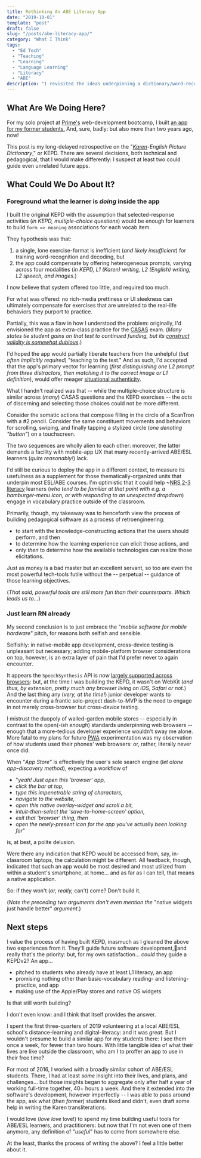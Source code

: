 ```yaml
---
title: Rethinking An ABE Literacy App
date: "2019-10-01"
template: "post"
draft: false
slug: "/posts/abe-literacy-app/"
category: "What I Think"
tags:
  - "Ed Tech"
  - "Teaching"
  - "Learning"
  - "Language Learning"
  - "Literacy"
  - "ABE"
description: "I revisited the ideas underpinning a dictionary/word-recognition literacy app I wrote several years ago, and wrung my hands over whether to reimplement it."
---
```


## What Are We Doing Here?

For my solo project at [Prime's](https://www.primeacademy.io/courses/engineering) web-development bootcamp, I built [an app for my former students.](https://github.com/ypaulsussman/karen_english_picture_dictionary) And, sure, badly: but also more than two years ago, now! 

This post is my long-delayed retrospective on the "[_Karen_](https://en.wikipedia.org/wiki/S%27gaw_Karen_language)_-English Picture Dictionary_," or KEPD. There are several decisions, both technical and pedagogical, that I would make differently: I suspect at least two could guide even unrelated future apps.

## What Could We Do About It?

### Foreground what the learner is _doing_ inside the app

I built the original KEPD with the assumption that selected-response activities (_in KEPD, multiple-choice questions_) would be enough for learners to build `form => meaning` associations for each vocab item. 

They hypothesis was that:
1. a single, lone exercise-format is inefficient (_and likely insufficient_) for training word-recognition and decoding, but 
2. the app could compensate by offering heterogeneous prompts, varying across four modalities (_in KEPD, L1 (Karen) writing, L2 (English) writing, L2 speech, and images._)

I now believe that system offered too little, and required too much. 

For what was offered: no rich-media prettiness or UI sleekness can ultimately compensate for exercises that are unrelated to the real-life behaviors they purport to practice.

Partially, this was a flaw in how I understood the problem: originally, I'd envisioned the app as extra-class practice for the [CASAS](https://www.casas.org/product-overviews/curriculum-management-instruction/sample-test-items) exam. (_Many states tie student gains on that test to continued funding, but its_ [_construct validity is somewhat dubious_](https://eric.ed.gov/?id=EJ1164354).)

I'd hoped the app would partially liberate teachers from the unhelpful (_but often implicitly required_) "teaching to the test." And as such, I'd accepted that the app's primary vector for learning (_first distinguishing one L2 prompt from three distractors, then matching it to the correct image or L1 definition_), would offer meager [situational authenticity](https://espace.curtin.edu.au/bitstream/handle/20.500.11937/63341/261734.pdf). 

What I handn't realized was that -- while the multiple-choice structure is similar across (_many_) CASAS questions and the KEPD exercises -- the _acts_ of discerning and selecting those choices could not be more different. 

Consider the somatic actions that compose filling in the circle of a ScanTron with a #2 pencil. Consider the same constituent movements and behaviors for scrolling, swiping, and finally tapping a stylized circle (_one denoting "button"_) on a touchscreen. 

The two sequences are wholly alien to each other: moreover, the latter demands a facility with mobile-app UX that many recently-arrived ABE/ESL learners (_quite reasonably!_) lack. 

I'd still be curious to deploy the app in a different context, to measure its usefulness as a supplement for those thematically-organized units that underpin most ESL/ABE courses. I'm optimistic that it could help ~[NRS 2-3 literacy](https://nrsweb.org/sites/default/files/NRS-TA-Guide82019.pdf) learners (_who tend to be familiar at that point with e.g. a hamburger-menu icon, or with responding to an unexpected dropdown_) engage in vocabulary practice outside of the classroom.

Primarily, though, my takeaway was to henceforth view the process of building pedagogical software as a process of retroengineering: 
- to start with the knowledge-constructing actions that the users should perform, and then
- to determine how the learning experience can elicit those actions, and 
- only _then_ to determine how the available technologies can realize those elicitations.

Just as money is a bad master but an excellent servant, so too are even the most powerful tech-tools futile without the -- perpetual -- guidance of those learning objectives. 

(_That said, powerful tools are still more fun than their counterparts. Which leads us to..._)

### Just learn RN already

My second conclusion is to just embrace the "_mobile software for mobile hardware_" pitch, for reasons both selfish and sensible.

Selfishly: in native-mobile app development, cross-device testing is unpleasant but necessary; adding mobile-platform browser considerations on top, however, is an extra layer of pain that I'd prefer never to again encounter. 

It appears the `SpeechSynthesis` API is _now_ [largely supported across browsers](https://caniuse.com/#feat=mdn-api_speechsynthesis): but, at the time I was building the KEPD, it wasn't on WebKit (_and thus, by extension, pretty much any browser living on iOS, Safari or not._) And the last thing any (_very, at the time!_) junior developer wants to encounter during a frantic solo-project dash-to-MVP is the need to engage in not merely cross-browser but cross-_device_ testing. 

I mistrust the duopoly of walled-garden mobile stores -- especially in contrast to the open(_-ish enough_) standards underpinning web browsers -- enough that a more-tedious developer experience wouldn't sway me alone. More fatal to my plans for future [PWA](https://web.dev/progressive-web-apps/) experimentation was my observation of how students used their phones' web browsers: or, rather, literally never once did. 

When "_App Store_" is effectively the user's sole search engine (_let alone app-discovery method_), expecting a workflow of 
- "_yeah! Just open this 'browser' app,_ 
- _click the bar at top,_ 
- _type this impenetrable string of characters,_ 
- _navigate to the website,_ 
- _open this native overlay-widget and scroll a bit,_ 
- _intuit-then-select the 'save-to-home-screen' option,_ 
- _exit that 'browser' thing, then_ 
- _open the newly-present icon for the app you've_ actually _been looking for_"  

is, at best, a polite delusion. 

Were there any indication that KEPD would be accessed from, say, in-classroom laptops, the calculation might be different. All feedback, though, indicated that such an app would be most desired and most utilized from within a student's smartphone, at home... and as far as I can tell, that means a native application. 

So: if they won't (_or, really,_ can't) come? Don't build it. 

(_Note the preceding two arguments don't even mention the_ "native widgets just handle better" _argument._)

## Next steps

I value the process of having built KEPD, inasmuch as I gleaned the above two experiences from it. They'll guide future software development,and really that's the priority: but, for my own satisfaction... _could_ they guide a KEPDv2? An app... 
- pitched to students who already have at least L1 literacy, an app 
- promising nothing other than basic-vocabulary reading- and listening-practice, and app 
- making use of the Apple/Play stores and native OS widgets

Is that still worth building?

I don't even know: and I think that itself provides the answer.

I spent the first three-quarters of 2019 volunteering at a local ABE/ESL school's distance-learning and digital-literacy: and it was _great._ But I wouldn't presume to build a similar app for my students there: I see them once a week, for fewer than two hours. With little tangible idea of what their lives are like outside the classroom, who am I to proffer an app to use in their free time?

For most of 2016, I worked with a broadly similar cohort of ABE/ESL students. There, I had at least _some_ insight into their lives, and plans, and challenges... but those insights began to aggregate only after half a year of working full-time together, 40+ hours a week. And there it extended into the software's development, however imperfectly -- I was able to pass around the app, ask what (_then former_) students liked and didn't, even draft some help in writing the Karen transliterations. 

I would love (_love love_ love!) to spend my time building useful tools for ABE/ESL learners, and practitioners: but now that I'm not even one of them anymore, any definition of "_useful_" has to come from somewhere else. 

At the least, thanks the process of writing the above? I feel a little better about it.
